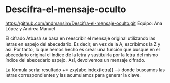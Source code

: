 # Descifra-el-mensaje-oculto
https://github.com/andmansim/Descifra-el-mensaje-oculto.git
Equipo: Ana López y Andrea Manuel

El cifrado Atbash se basa en reescribir el mensaje original utilizando las letras en espejo del abecedario. Es decir, en vez de la A, escribimos la Z y así. Por tanto, lo que hemos hecho es crear una función que busque en el abecedario original el índice de la letra y sustituirla por la letra del mismo índice del abecedario espejo. Así, devolvemos un mensaje cifrado. 


La fórmula sería: resultado += zxy[abc.index(letra)] --> donde buscamos las letras correspondientes y las acumulamos para generar la clave. 

